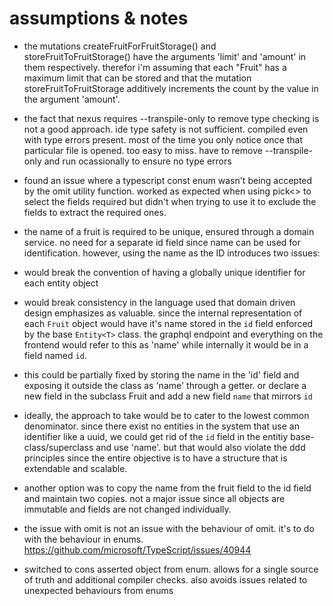 # assumptions & notes

- the mutations createFruitForFruitStorage() and storeFruitToFruitStorage() have the arguments 'limit' and 'amount' in them respectively. therefor i'm assuming that each "Fruit" has a maximum limit that can be stored and that the mutation storeFruitToFruitStorage additively increments the count by the value in the argument 'amount'.
- the fact that nexus requires --transpile-only to remove type checking is not a good approach. ide type safety is not sufficient. compiled even with type errors present. most of the time you only notice once that particular file is opened. too easy to miss. have to remove --transpile-only and run ocassionally to ensure no type errors
- found an issue where a typescript const enum wasn't being accepted by the omit utility function. worked as expected when using pick<> to select the fields required but didn't when trying to use it to exclude the fields to extract the required ones.
- the name of a fruit is required to be unique, ensured through a domain service. no need for a separate id field since name can be used for identification. however, using the name as the ID introduces two issues:

- would break the convention of having a globally unique identifier for each entity object
- would break consistency in the language used that domain driven design emphasizes as valuable. since the internal representation of each `Fruit` object would have it's name stored in the `id` field enforced by the base `Entity<T>` class. the graphql endpoint and everything on the frontend would refer to this as 'name' while internally it would be in a field named `id`.
- this could be partially fixed by storing the name in the 'id' field and exposing it outside the class as 'name' through a getter. or declare a new field in the subclass Fruit and add a new field `name` that mirrors `id`

- ideally, the approach to take would be to cater to the lowest common denominator. since there exist no entities in the system that use an identifier like a uuid, we could get rid of the `id` field in the entitiy base-class/superclass and use 'name'. but that would also violate the ddd principles since the entire objective is to have a structure that is extendable and scalable.

- another option was to copy the name from the fruit field to the id field and maintain two copies. not a major issue since all objects are immutable and fields are not changed individually.

- the issue with omit is not an issue with the behaviour of omit. it's to do with the behaviour in enums.
  https://github.com/microsoft/TypeScript/issues/40944

- switched to cons asserted object from enum. allows for a single source of truth and additional compiler checks. also avoids issues related to unexpected behaviours from enums

